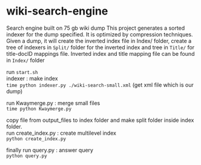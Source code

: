 # wiki-search-engine
Search engine built on 75 gb wiki dump
This project generates a sorted indexer for the dump specified. It is optimized by compression
techniques. Given a dump, it will create the inverted index file in Index/ folder, create a tree
of indexers in `Split/` folder for the inverted index and tree in `Title/` for title-docID mappings file.
Inverted index and title mapping file can be found in `Index/` folder<br>

run `start.sh` <br>
indexer : make index <br>
`time python indexer.py ./wiki-search-small.xml` (get xml file which is our dump)

run Kwaymerge.py : merge small files<br>
`time python Kwaymerge.py`<br>

copy file from output_files to index folder and make split folder inside index folder.<br>
run create_index.py  : create multilevel index<br>
`python create_index.py`<br>

finally run query.py : answer query<br>
`python query.py`<br>
